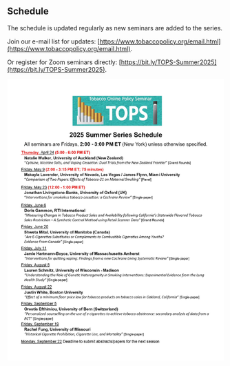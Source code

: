 ## Schedule

The schedule is updated regularly as new seminars are added to the series. 

Join our e-mail list for updates: [https://www.tobaccopolicy.org/email.html](https://www.tobaccopolicy.org/email.html).

Or register for Zoom seminars directly: [https://bit.ly/TOPS-Summer2025](https://bit.ly/TOPS-Summer2025).

![Schedule](TOPS_schedule_Summer2025v2.jpg)
